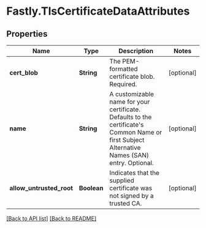 # Fastly.TlsCertificateDataAttributes

## Properties

Name | Type | Description | Notes
------------ | ------------- | ------------- | -------------
**cert_blob** | **String** | The PEM-formatted certificate blob. Required. | [optional] 
**name** | **String** | A customizable name for your certificate. Defaults to the certificate&#39;s Common Name or first Subject Alternative Names (SAN) entry. Optional. | [optional] 
**allow_untrusted_root** | **Boolean** | Indicates that the supplied certificate was not signed by a trusted CA. | [optional] 


[[Back to API list]](../../README.md#endpoints) [[Back to README]](../../README.md)

